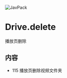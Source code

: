 ![JavPack](https://raw.githubusercontent.com/bolin-dev/JavPack/main/static/logo.png)

# Drive.delete

播放页删除

## 内容

- 115 播放页删除视频文件夹
